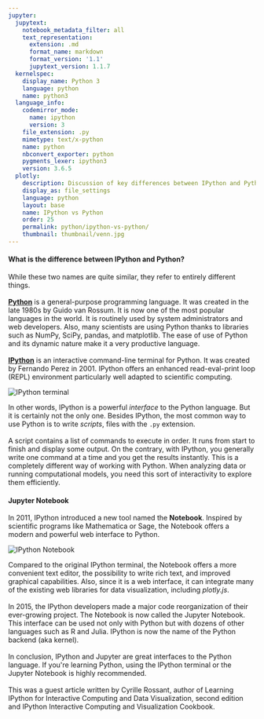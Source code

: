 ```yaml
---
jupyter:
  jupytext:
    notebook_metadata_filter: all
    text_representation:
      extension: .md
      format_name: markdown
      format_version: '1.1'
      jupytext_version: 1.1.7
  kernelspec:
    display_name: Python 3
    language: python
    name: python3
  language_info:
    codemirror_mode:
      name: ipython
      version: 3
    file_extension: .py
    mimetype: text/x-python
    name: python
    nbconvert_exporter: python
    pygments_lexer: ipython3
    version: 3.6.5
  plotly:
    description: Discussion of key differences between IPython and Python
    display_as: file_settings
    language: python
    layout: base
    name: IPython vs Python
    order: 25
    permalink: python/ipython-vs-python/
    thumbnail: thumbnail/venn.jpg
---
```


#### What is the difference between IPython and Python?
While these two names are quite similar, they refer to entirely different things.<br>
<br>
[**Python**](https://www.python.org/) is a general-purpose programming language. It was created in the late 1980s by Guido van Rossum. It is now one of the most popular languages in the world. It is routinely used by system administrators and web developers. Also, many scientists are using Python thanks to libraries such as NumPy, SciPy, pandas, and matplotlib. The ease of use of Python and its dynamic nature make it a very productive language.<br>
<br>
[**IPython**](https://ipython.org/) is an interactive command-line terminal for Python. It was created by Fernando Perez in 2001. IPython offers an enhanced read-eval-print loop (REPL) environment particularly well adapted to scientific computing.


![IPython terminal](https://s3-us-west-1.amazonaws.com/plotly-tutorials/plotly-documentation/images/ipython-console.png)


In other words, IPython is a powerful *interface* to the Python language. But it is certainly not the only one. Besides IPython, the most common way to use Python is to write *scripts*, files with the `.py` extension.<br>
<br>
A script contains a list of commands to execute in order. It runs from start to finish and display some output. On the contrary, with IPython, you generally write one command at a time and you get the results instantly. This is a completely different way of working with Python. When analyzing data or running computational models, you need this sort of interactivity to explore them efficiently.


#### Jupyter Notebook


In 2011, IPython introduced a new tool named the **Notebook**. Inspired by scientific programs like Mathematica or Sage, the Notebook offers a modern and powerful web interface to Python.


![IPython Notebook](https://s3-us-west-1.amazonaws.com/plotly-tutorials/plotly-documentation/images/notebook.png)


Compared to the original IPython terminal, the Notebook offers a more convenient text editor, the possibility to write rich text, and improved graphical capabilities. Also, since it is a web interface, it can integrate many of the existing web libraries for data visualization, including *plotly.js*.<br>
<br>
In 2015, the IPython developers made a major code reorganization of their ever-growing project. The Notebook is now called the Jupyter Notebook. This interface can be used not only with Python but with dozens of other languages such as R and Julia. IPython is now the name of the Python backend (aka kernel).<br>
<br>
In conclusion, IPython and Jupyter are great interfaces to the Python language. If you're learning Python, using the IPython terminal or the Jupyter Notebook is highly recommended.<br>
<br>
This was a guest article written by Cyrille Rossant, author of Learning IPython for Interactive Computing and Data Visualization, second edition and IPython Interactive Computing and Visualization Cookbook.